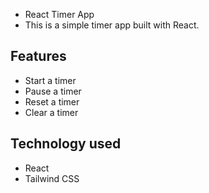 - React Timer App
- This is a simple timer app built with React. 

## Features
- Start a timer
- Pause a timer
- Reset a timer
- Clear a timer

## Technology used
- React
- Tailwind CSS


